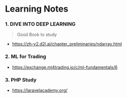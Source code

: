 # Learning Notes

### 1. DIVE INTO DEEP LEARNING
> Good Book to study
- https://zh-v2.d2l.ai/chapter_preliminaries/ndarray.html 

### 2. ML for Trading
- https://exchange.ml4trading.io/c/ml-fundamentals/6

### 3. PHP Study
- https://laravelacademy.org/
